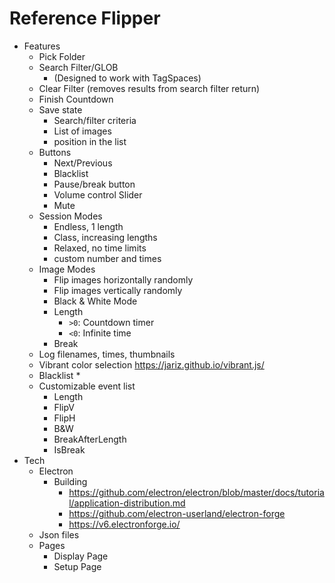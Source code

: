 # Reference Flipper

* Features
  * Pick Folder
  * Search Filter/GLOB
    * (Designed to work with TagSpaces)
  * Clear Filter (removes results from search filter return)
  * Finish Countdown
  * Save state
    * Search/filter criteria
    * List of images
    * position in the list
  * Buttons
    * Next/Previous
    * Blacklist
    * Pause/break button
    * Volume control Slider
    * Mute
  * Session Modes
    * Endless, 1 length
    * Class, increasing lengths
    * Relaxed, no time limits
    * custom number and times
  * Image Modes
    * Flip images horizontally randomly
    * Flip images vertically randomly
    * Black & White Mode
    * Length
      * `>0`: Countdown timer
      * `<0`: Infinite time
    * Break
  * Log filenames, times, thumbnails
  * Vibrant color selection https://jariz.github.io/vibrant.js/
  * Blacklist
    * 
  * Customizable event list
    * Length
    * FlipV
    * FlipH
    * B&W
    * BreakAfterLength
    * IsBreak
* Tech
  * Electron
    * Building
      * https://github.com/electron/electron/blob/master/docs/tutorial/application-distribution.md
      * https://github.com/electron-userland/electron-forge
      * https://v6.electronforge.io/
  * Json files
  * Pages
    * Display Page
    * Setup Page